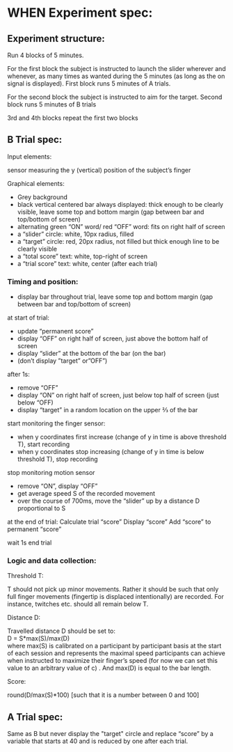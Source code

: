 # WHEN Experiment spec:
## Experiment structure:
Run 4 blocks of 5 minutes. 

For the first block the subject is instructed to launch the slider wherever and whenever, as many times as wanted during the 5 minutes (as long as the on signal is displayed). First block runs 5 minutes of A trials.

For the second block the subject is instructed to aim for the target. Second block runs 5 minutes of B trials

3rd and 4th blocks repeat the first two blocks

## B Trial spec:
Input elements:

sensor measuring the y (vertical) position of the subject’s finger

Graphical elements:
- Grey background
- black vertical centered bar always displayed: thick enough to be clearly visible, leave some top and bottom  margin (gap between bar and top/bottom of screen)
- alternating green “ON” word/ red “OFF” word: fits on right half of screen
- a “slider” circle: white, 10px radius, filled
- a “target” circle: red, 20px radius, not filled but thick enough line to be clearly visible
- a “total score” text: white, top-right of screen
- a “trial score” text: white, center (after each trial)

### Timing and position:
- display bar throughout trial, leave some top and bottom margin (gap between bar and top/bottom of screen)


at start of trial: 
- update “permanent score”
- display “OFF”  on right half of screen, just above the bottom half of screen
- display “slider” at the bottom of the bar (on the bar)
- (don’t display ”target” or”OFF”)


after 1s:
- remove “OFF”
- display “ON” on right half of screen, just below top half of screen (just below “OFF)
- display “target” in a random location on the upper ⅔ of the bar


start monitoring the finger sensor:
- when y coordinates first increase (change of y in time is above threshold T), start recording
- when y coordinates stop increasing (change of y in time is below threshold T), stop recording


stop monitoring motion sensor
- remove “ON”, display “OFF”
- get average speed S of the recorded movement
- over the course of 700ms, move the “slider” up by a distance D proportional to S

at the end of trial:
Calculate trial “score”
Display “score”
Add “score” to permanent “score”

wait 1s
end trial

### Logic and data collection:
Threshold T:

T should not pick up minor movements. Rather it should be such that only full finger movements (fingertip is displaced intentionally) are recorded. For instance, twitches etc. should all remain below T.

Distance D:

Travelled distance D should be set to:<br>
D = S\*max(S)/max(D)<br>
where max(S) is calibrated on a participant by participant basis at the start of each session and represents the maximal speed participants can achieve when instructed to maximize their finger’s speed (for now we can set this value to an arbitrary value of c) . And max(D) is equal to the bar length.

Score: 

round(D/max(S)*100) [such that it is a number between 0 and 100]

## A Trial spec:
Same as B but never display the "target" circle and replace “score” by a variable that starts at 40 and is reduced by one after each trial.

